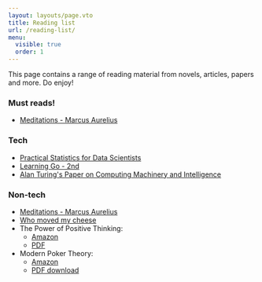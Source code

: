 ```yaml
---
layout: layouts/page.vto
title: Reading list
url: /reading-list/
menu:
  visible: true
  order: 1
---
```


This page contains a range of reading material from novels, articles, papers and more. Do enjoy!

### Must reads!
* <a href="https://www.goodreads.com/book/show/30659.Meditations" target="_blank">Meditations - Marcus Aurelius</a>

### Tech
* <a href="https://www.oreilly.com/library/view/practical-statistics-for/9781491952955/" target="_blank">Practical Statistics for Data Scientists</a>
* <a href="https://learning.oreilly.com/library/view/learning-go-2nd/9781098139285/" target="_blank">Learning Go - 2nd</a>
* <a href="https://courses.cs.umbc.edu/471/papers/turing.pdf" target="_blank">Alan Turing's Paper on Computing Machinery and Intelligence</a>


### Non-tech
* <a href="https://www.goodreads.com/book/show/30659.Meditations" target="_blank">Meditations - Marcus Aurelius</a>
* <a href="https://www.goodreads.com/book/show/4894.Who_Moved_My_Cheese_" target="_blank">Who moved my cheese</a>
* The Power of Positive Thinking:
  * <a href="https://www.amazon.com/Power-Positive-Thinking-Norman-Vincent/dp/0743234804" target="_blank">Amazon</a>
  * <a href="https://www.law-of-attraction-haven.com/support-files/the-power-of-positive-thinking.pdf" target="_blank">PDF</a>
* Modern Poker Theory:
  * <a href="https://www.amazon.com/Modern-Poker-Theory-unbeatable-principles/dp/1909457892" target="_blank">Amazon</a>
  * <a href="https://dokumen.pub/modern-poker-theory-building-an-unbeatable-strategy-based-on-gto-principles-1909457892-9781909457898.html" target="_blank">PDF download</a>
 
<style>
  h1 { border-bottom: 1px solid var(--color-highlight); }
</style>